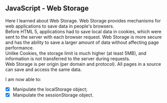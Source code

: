 ## JavaScript - Web Storage

Here I learned about Web Storage. Web Storage provides mechanisms for web applications to save data in people's browsers.<br>
Before HTML 5, applications had to save local data in cookies, which were sent to the server with each browser request. Web Storage is more secure and has the ability to save a larger amount of data without affecting page performance.<br>
Unlike Cookies, the storage limit is much higher (at least 5MB), and information is not transferred to the server during requests.<br>
Web Storage is per origin (per domain and protocol). All pages in a source can save and access the same data.

I am now able to:
- [x] Manipulate the localStorage object;
- [x] Manipulate the sessionStorage object.